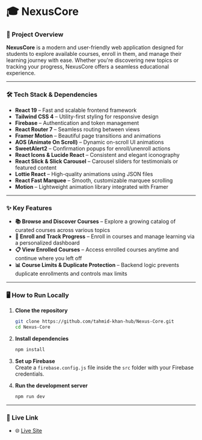 
# 🎓 NexusCore

### 📝 Project Overview  
**NexusCore** is a modern and user-friendly web application designed for students to explore available courses, enroll in them, and manage their learning journey with ease. Whether you're discovering new topics or tracking your progress, NexusCore offers a seamless educational experience.

---

### 🛠 Tech Stack & Dependencies  
- **React 19** – Fast and scalable frontend framework  
- **Tailwind CSS 4** – Utility-first styling for responsive design  
- **Firebase** – Authentication and token management  
- **React Router 7** – Seamless routing between views  
- **Framer Motion** – Beautiful page transitions and animations  
- **AOS (Animate On Scroll)** – Dynamic on-scroll UI animations  
- **SweetAlert2** – Confirmation popups for enroll/unenroll actions  
- **React Icons & Lucide React** – Consistent and elegant iconography  
- **React Slick & Slick Carousel** – Carousel sliders for testimonials or featured content  
- **Lottie React** – High-quality animations using JSON files  
- **React Fast Marquee** – Smooth, customizable marquee scrolling  
- **Motion** – Lightweight animation library integrated with Framer

---

### ✨ Key Features  
- **📚 Browse and Discover Courses** – Explore a growing catalog of curated courses across various topics  
- **📝 Enroll and Track Progress** – Enroll in courses and manage learning via a personalized dashboard  
- **📋 View Enrolled Courses** – Access enrolled courses anytime and continue where you left off  
- **📊 Course Limits & Duplicate Protection** – Backend logic prevents duplicate enrollments and controls max limits

---

### 🖥️ How to Run Locally  

1. **Clone the repository**
   ```bash
   git clone https://github.com/tahmid-khan-hub/Nexus-Core.git
   cd Nexus-Core
   ```

2. **Install dependencies**
   ```bash
   npm install
   ```

3. **Set up Firebase**  
   Create a `firebase.config.js` file inside the `src` folder with your Firebase credentials.

4. **Run the development server**
   ```bash
   npm run dev
   ```

---

### 🔗 Live Link  
- 🌐 [Live Site](https://effervescent-centaur-5a4b64.netlify.app)
